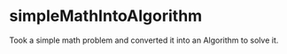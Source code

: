 # simpleMathIntoAlgorithm
Took a simple math problem and converted it into an Algorithm to solve it.
